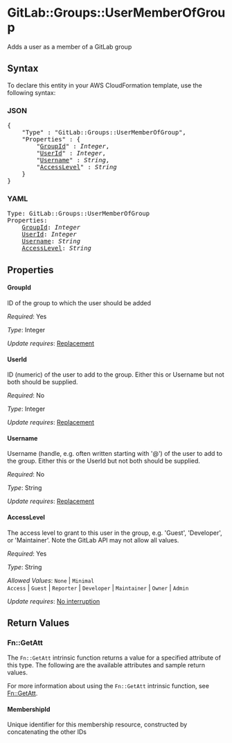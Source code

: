# GitLab::Groups::UserMemberOfGroup

Adds a user as a member of a GitLab group

## Syntax

To declare this entity in your AWS CloudFormation template, use the following syntax:

### JSON

<pre>
{
    "Type" : "GitLab::Groups::UserMemberOfGroup",
    "Properties" : {
        "<a href="#groupid" title="GroupId">GroupId</a>" : <i>Integer</i>,
        "<a href="#userid" title="UserId">UserId</a>" : <i>Integer</i>,
        "<a href="#username" title="Username">Username</a>" : <i>String</i>,
        "<a href="#accesslevel" title="AccessLevel">AccessLevel</a>" : <i>String</i>
    }
}
</pre>

### YAML

<pre>
Type: GitLab::Groups::UserMemberOfGroup
Properties:
    <a href="#groupid" title="GroupId">GroupId</a>: <i>Integer</i>
    <a href="#userid" title="UserId">UserId</a>: <i>Integer</i>
    <a href="#username" title="Username">Username</a>: <i>String</i>
    <a href="#accesslevel" title="AccessLevel">AccessLevel</a>: <i>String</i>
</pre>

## Properties

#### GroupId

ID of the group to which the user should be added

_Required_: Yes

_Type_: Integer

_Update requires_: [Replacement](https://docs.aws.amazon.com/AWSCloudFormation/latest/UserGuide/using-cfn-updating-stacks-update-behaviors.html#update-replacement)

#### UserId

ID (numeric) of the user to add to the group. Either this or Username but not both should be supplied.

_Required_: No

_Type_: Integer

_Update requires_: [Replacement](https://docs.aws.amazon.com/AWSCloudFormation/latest/UserGuide/using-cfn-updating-stacks-update-behaviors.html#update-replacement)

#### Username

Username (handle, e.g. often written starting with '@') of the user to add to the group. Either this or the UserId but not both should be supplied.

_Required_: No

_Type_: String

_Update requires_: [Replacement](https://docs.aws.amazon.com/AWSCloudFormation/latest/UserGuide/using-cfn-updating-stacks-update-behaviors.html#update-replacement)

#### AccessLevel

The access level to grant to this user in the group, e.g. 'Guest', 'Developer', or 'Maintainer'. Note the GitLab API may not allow all values.

_Required_: Yes

_Type_: String

_Allowed Values_: <code>None</code> | <code>Minimal Access</code> | <code>Guest</code> | <code>Reporter</code> | <code>Developer</code> | <code>Maintainer</code> | <code>Owner</code> | <code>Admin</code>

_Update requires_: [No interruption](https://docs.aws.amazon.com/AWSCloudFormation/latest/UserGuide/using-cfn-updating-stacks-update-behaviors.html#update-no-interrupt)

## Return Values

### Fn::GetAtt

The `Fn::GetAtt` intrinsic function returns a value for a specified attribute of this type. The following are the available attributes and sample return values.

For more information about using the `Fn::GetAtt` intrinsic function, see [Fn::GetAtt](https://docs.aws.amazon.com/AWSCloudFormation/latest/UserGuide/intrinsic-function-reference-getatt.html).

#### MembershipId

Unique identifier for this membership resource, constructed by concatenating the other IDs

